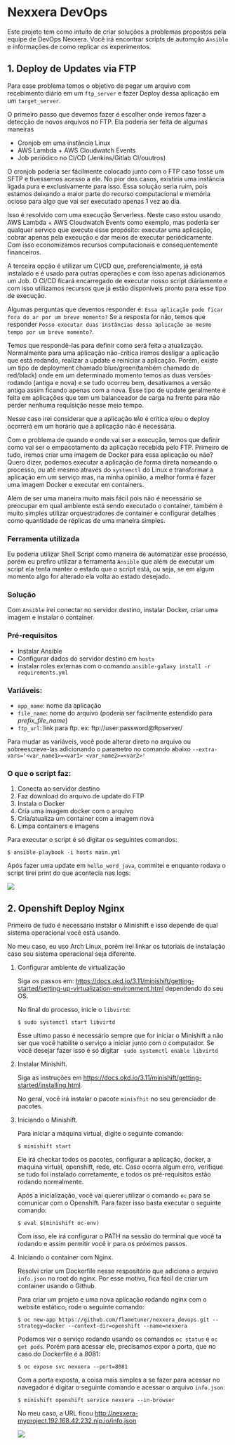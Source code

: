 # Nexxera DevOps

Este projeto tem como intuito de criar soluções a problemas propostos pela equipe de DevOps Nexxera. Você irá encontrar scripts de automção `Ansible` e informações de como replicar os experimentos. 

## 1. Deploy de Updates via FTP

Para esse problema temos o objetivo de pegar um arquivo com recebimento diário em um `ftp_server` e fazer Deploy dessa aplicação em um `target_server`.

O primeiro passo que devemos fazer é escolher onde iremos fazer a detecção de novos arquivos no FTP. Ela poderia ser feita de algumas maneiras

- Cronjob em uma instância Linux
- AWS Lambda + AWS Cloudwatch Events
- Job periódico no CI/CD (Jenkins/Gitlab CI/ouutros)

O cronjob poderia ser fácilmente colocado junto com o FTP caso fosse um SFTP e tivessemos acesso a ele. No pior dos casos, existiria uma instância ligada pura e exclusivamente para isso. Essa solução seria ruim, pois estamos deixando a maior parte do recurso computacional e memória ocioso para algo que vai ser executado apenas 1 vez ao dia.

Isso é resolvido com uma execução Serverless. Neste caso estou usando AWS Lambda + AWS Cloudwatch Events como exemplo, mas poderia ser qualquer serviço que execute esse propósito: executar uma aplicação, cobrar apenas pela execução e dar meios de executar periódicamente. Com isso economizamos recursos computacionais e consequentemente financeiros.

A terceira opção é utilizar um CI/CD que, preferencialmente, já está instalado e é usado para outras operações e com isso apenas adicionamos um Job. O CI/CD ficará encarregado de executar nosso script diáriamente e com isso utilizamos recursos que já estão disponíveis pronto para esse tipo de execução.

Algumas perguntas que devemos responder é: `Essa aplicação pode ficar fora do ar por um breve momento?` Se a resposta for não, temos que responder `Posso executar duas instâncias dessa aplicação ao mesmo tempo por um breve momento?`.

Temos que respondê-las para definir como será feita a atualização. Normalmente para uma aplicação não-crítica iremos desligar a aplicação que está rodando, realizar a update e reiniciar a aplicação. Porém, existe um tipo de deployment chamado blue/green(também chamado de red/black) onde em um determinado momento temos as duas versões rodando (antiga e nova) e se tudo ocorreu bem, desativamos a versão antiga assim ficando apenas com a nova. Esse tipo de update geralmente é feita em aplicações que tem um balanceador de carga na frente para não perder nenhuma requisição nesse meio tempo.

Nesse caso irei considerar que a aplicação `NÃO` é crítica e/ou o deploy ocorrerá em um horário que a aplicação não é necessária.

Com o problema de quando e onde vai ser a execução, temos que definir como vai ser o empacotamento da aplicação recebida pelo FTP. Primeiro de tudo, iremos criar uma imagem de Docker para essa aplicação ou não? Quero dizer, podemos executar a aplicação de forma direta nomeando o processo, ou até mesmo através do `systemctl` do Linux e transformar a aplicação em um serviço mas, na minha opinião, a melhor forma é fazer uma imagem Docker e executar em containers.

Além de ser uma maneira muito mais fácil pois não é necessário se preocupar em qual ambiente está sendo executado o container, também é muito simples utilizar orquestradores de container e configurar detalhes como quantidade de réplicas de uma maneira simples.

### Ferramenta utilizada

Eu poderia utilizar Shell Script como maneira de automatizar esse processo, porém eu prefiro utilizar a ferramenta `Ansible` que além de executar um script ela tenta manter o estado que o script está, ou seja, se em algum momento algo for alterado ela volta ao estado desejado. 

### Solução

Com `Ansible` irei conectar no servidor destino, instalar Docker, criar uma imagem e instalar o container.

### Pré-requisitos

- Instalar Ansible
- Configurar dados do servidor destino em `hosts`
- Instalar roles externas com o comando ```ansible-galaxy install -r requirements.yml```
### Variáveis:

- `app_name`: nome da aplicação
- `file_name`: nome do arquivo (poderia ser facilmente estendido para *prefix_file_name*)
- `ftp_url`: link para ftp. ex: ftp://user:password@ftpserver/

Para mudar as variáveis, você pode alterar direto no arquivo ou sobreescreve-las adicionando o parametro no comando abaixo `--extra-vars='<var_name1>=<var1> <var_name2>=<var2>'`

### O que o script faz:

1. Conecta ao servidor destino
2. Faz download do arquivo de update do FTP
3. Instala o Docker
4. Cria uma imagem docker com o arquivo
5. Cria/atualiza um container com a imagem nova
6. Limpa containers e imagens

Para executar o script é só digitar os seguintes comandos:
```
$ ansible-playbook -i hosts main.yml
```

Após fazer uma update em `hello_word_java`, commitei e enquanto rodava o script tirei print do que acontecia nas logs:

![](https://i.imgur.com/WTJuAun.png)

## 2. Openshift Deploy Nginx

Primeiro de tudo é necessário instalar o Minishift e isso depende de qual sistema operacional você está usando.

No meu caso, eu uso Arch Linux, porém irei linkar os tutoriais de instalação caso seu sistema operacional seja diferente.

1. Configurar ambiente de virtualização

    Siga os passos em: https://docs.okd.io/3.11/minishift/getting-started/setting-up-virtualization-environment.html dependendo do seu OS.

    No final do processo, inicie o `libvirtd`:
    ```
    $ sudo systemctl start libvirtd
    ```

    Esse ultimo passo é necessário sempre que for iniciar o Minishift a não ser que você habilite o serviço a iniciar junto com o computador. Se você desejar fazer isso é só digitar ``` sudo systemctl enable libvirtd```

2. Instalar Minishift.
   
   Siga as instruções em https://docs.okd.io/3.11/minishift/getting-started/installing.html.

   No geral, você irá instalar o pacote `minisfhit` no seu gerenciador de pacotes.

3. Iniciando o Minishift.
    
    Para iniciar a máquina virtual, digite o seguinte comando:
    ```
    $ minishift start
    ```
    Ele irá checkar todos os pacotes, configurar a aplicação, docker, a maquina virtual, openshift, rede, etc. Caso ocorra algum erro, verifique se tudo foi instalado corretamente, e todos os pré-requisitos estão rodando normalmente.

    Após a inicialização, você vai querer utilizar o comando `oc` para se comunicar com o Openshift. Para fazer isso basta executar o seguinte comando:
    ```
    $ eval $(minishift oc-env)
    ```
    Com isso, ele irá configurar o PATH na sessão do terminal que você ta rodando e assim permitir você ir para os próximos passos.

4. Iniciando o container com Nginx.
   
   Resolvi criar um Dockerfile nesse respositório que adiciona o arquivo `info.json` no root do nginx. Por esse motivo, fica fácil de criar um container usando o Github.

   Para criar um projeto e uma nova aplicação rodando nginx com o website estático, rode o seguinte comando:
    ```
    $ oc new-app https://github.com/flametuner/nexxera_devops.git --strategy=docker --context-dir=openshift --name=nexxera
    ```
    Podemos ver o serviço rodando usando os comandos ```oc status``` e ```oc get pods```. Porém para acessar ele, precisamos expor a porta, que no caso do Dockerfile é a 8081:
    ```
    $ oc expose svc nexxera --port=8081
    ```
    Com a porta exposta, a coisa mais simples a se fazer para acessar no navegador é digitar o seguinte comando e acessar o arquivo `info.json`:
    ```
    $ minishift openshift service nexxera --in-browser
    ```

    No meu caso, a URL ficou http://nexxera-myproject.192.168.42.232.nip.io/info.json

    ![](https://i.imgur.com/TgyTpFp.png)
